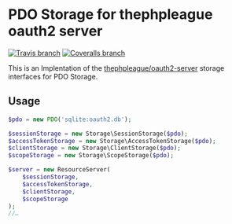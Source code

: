 # PDO Storage for thephpleague oauth2 server
[![Travis branch](https://img.shields.io/travis/DavidWiesner/oauth2-server-pdo/master.svg?style=flat-square)](https://travis-ci.org/DavidWiesner/oauth2-server-pdo) [![Coveralls branch](https://img.shields.io/coveralls/DavidWiesner/oauth2-server-pdo/master.svg?style=flat-square)](https://coveralls.io/github/DavidWiesner/oauth2-server-pdo?branch=master)

This is an Implentation of the [thephpleague/oauth2-server](/thephpleague/oauth2-server/) 
storage interfaces for PDO Storage.

## Usage

```php
$pdo = new PDO('sqlite:oauth2.db');

$sessionStorage = new Storage\SessionStorage($pdo);
$accessTokenStorage = new Storage\AccessTokenStorage($pdo);
$clientStorage = new Storage\ClientStorage($pdo);
$scopeStorage = new Storage\ScopeStorage($pdo);

$server = new ResourceServer(
    $sessionStorage,
    $accessTokenStorage,
    $clientStorage,
    $scopeStorage
);
//…
```
